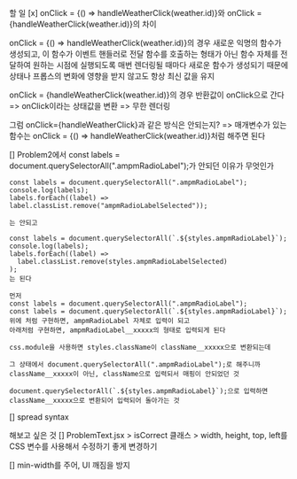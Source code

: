 할 일
[x]
onClick = {() => handleWeatherClick(weather.id)}와
onClick = {handleWeatherClick(weather.id)}의 차이

onClick = {() => handleWeatherClick(weather.id)}의 경우
새로운 익명의 함수가 생성되고, 이 함수가 이벤트 핸들러로 전달
함수를 호출하는 형태가 아닌 함수 자체를 전달하여 원하는 시점에 실행되도록
매번 렌더링될 때마다 새로운 함수가 생성되기 때문에 상태나 프롭스의 변화에 영향을 받지 않고도 항상 최신 값을 유지

onClick = {handleWeatherClick(weather.id)}의 경우 반환값이 onClick으로 간다 => onClick이라는 상태값을 변환 => 무한 렌더링

그럼 onClick={handleWeatherClick}과 같은 방식은 안되는지?
=> 매개변수가 있는 함수는 onClick = {() => handleWeatherClick(weather.id)}처럼 해주면 된다

[] Problem2에서 const labels = document.querySelectorAll(".ampmRadioLabel");가 안되던 이유가 무엇인가

    const labels = document.querySelectorAll(".ampmRadioLabel");
    console.log(labels);
    labels.forEach((label) => label.classList.remove("ampmRadioLabelSelected"));

    는 안되고

    const labels = document.querySelectorAll(`.${styles.ampmRadioLabel}`);
    console.log(labels);
    labels.forEach((label) =>
      label.classList.remove(styles.ampmRadioLabelSelected)
    );
    는 된다

    먼저
    const labels = document.querySelectorAll(".ampmRadioLabel");
    const labels = document.querySelectorAll(`.${styles.ampmRadioLabel}`);
    위에 처럼 구현하면, ampmRadioLabel 자체로 입력이 되고
    아래처럼 구현하면, ampmRadioLabel__xxxxx의 형태로 입력되게 된다

    css.module을 사용하면 styles.className이 className__xxxxx으로 변환되는데

    그 상태에서 document.querySelectorAll(".ampmRadioLabel");로 해주니까 className__xxxxx이 아닌, className으로 입력되서 매핑이 안되었던 것

    document.querySelectorAll(`.${styles.ampmRadioLabel}`);으로 입력하면 className__xxxxx으로 변환되어 입력되어 돌아가는 것


[] spread syntax

해보고 싶은 것
[] ProblemText.jsx > isCorrect 클래스 > width, height, top, left를 CSS 변수를 사용해서 수정하기 좋게 변경하기

[] min-width를 주어, UI 깨짐을 방지

